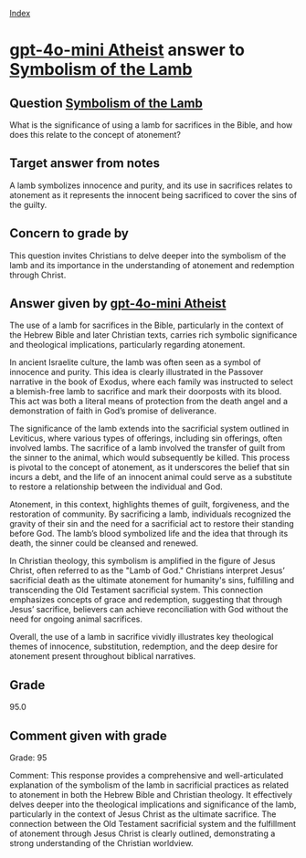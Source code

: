 
[Index](../../index.md)
# [gpt-4o-mini Atheist](../../answering_models/gpt-4o-mini_Atheist.md) answer to [Symbolism of the Lamb](../../questions/Symbolism_of_the_Lamb.md)

## Question [Symbolism of the Lamb](../../questions/Symbolism_of_the_Lamb.md)
What is the significance of using a lamb for sacrifices in the Bible, and how does this relate to the concept of atonement?

## Target answer from notes
A lamb symbolizes innocence and purity, and its use in sacrifices relates to atonement as it represents the innocent being sacrificed to cover the sins of the guilty.

## Concern to grade by
This question invites Christians to delve deeper into the symbolism of the lamb and its importance in the understanding of atonement and redemption through Christ.

## Answer given by [gpt-4o-mini Atheist](../../answering_models/gpt-4o-mini_Atheist.md)
The use of a lamb for sacrifices in the Bible, particularly in the context of the Hebrew Bible and later Christian texts, carries rich symbolic significance and theological implications, particularly regarding atonement.

In ancient Israelite culture, the lamb was often seen as a symbol of innocence and purity. This idea is clearly illustrated in the Passover narrative in the book of Exodus, where each family was instructed to select a blemish-free lamb to sacrifice and mark their doorposts with its blood. This act was both a literal means of protection from the death angel and a demonstration of faith in God’s promise of deliverance. 

The significance of the lamb extends into the sacrificial system outlined in Leviticus, where various types of offerings, including sin offerings, often involved lambs. The sacrifice of a lamb involved the transfer of guilt from the sinner to the animal, which would subsequently be killed. This process is pivotal to the concept of atonement, as it underscores the belief that sin incurs a debt, and the life of an innocent animal could serve as a substitute to restore a relationship between the individual and God. 

Atonement, in this context, highlights themes of guilt, forgiveness, and the restoration of community. By sacrificing a lamb, individuals recognized the gravity of their sin and the need for a sacrificial act to restore their standing before God. The lamb’s blood symbolized life and the idea that through its death, the sinner could be cleansed and renewed.

In Christian theology, this symbolism is amplified in the figure of Jesus Christ, often referred to as the "Lamb of God." Christians interpret Jesus’ sacrificial death as the ultimate atonement for humanity's sins, fulfilling and transcending the Old Testament sacrificial system. This connection emphasizes concepts of grace and redemption, suggesting that through Jesus’ sacrifice, believers can achieve reconciliation with God without the need for ongoing animal sacrifices.

Overall, the use of a lamb in sacrifice vividly illustrates key theological themes of innocence, substitution, redemption, and the deep desire for atonement present throughout biblical narratives.

## Grade
95.0

## Comment given with grade
Grade: 95

Comment: This response provides a comprehensive and well-articulated explanation of the symbolism of the lamb in sacrificial practices as related to atonement in both the Hebrew Bible and Christian theology. It effectively delves deeper into the theological implications and significance of the lamb, particularly in the context of Jesus Christ as the ultimate sacrifice. The connection between the Old Testament sacrificial system and the fulfillment of atonement through Jesus Christ is clearly outlined, demonstrating a strong understanding of the Christian worldview.
